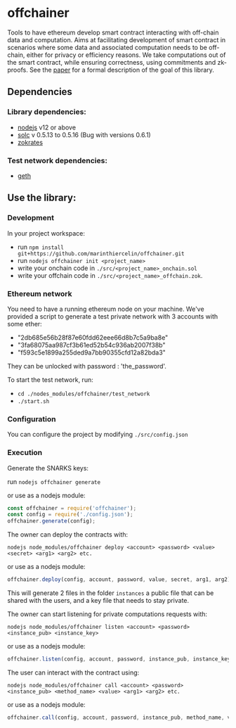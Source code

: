 # offchainer
Tools to have ethereum develop smart contract interacting with off-chain data and computation.
Aims at facilitating development of smart contract in scenarios where some data and associated computation
needs to be off-chain, either for privacy or efficiency reasons.
We take computations out of the smart contract, while ensuring correctness, using commitments and zk-proofs.
See the [paper](#/docs/paper.pdf) for a formal description of the goal of this library.

## Dependencies 

### Library dependencies:
- [nodejs](https://github.com/nodesource/distributions/blob/master/README.md#debinstall) v12 or above
- [solc](https://solidity.readthedocs.io/en/v0.5.13/installing-solidity.html#binary-packages) v 0.5.13 to 0.5.16 (Bug with versions 0.6.1)
- [zokrates](https://zokrates.github.io/gettingstarted.html)

### Test network dependencies:
- [geth](https://geth.ethereum.org/docs/install-and-build/installing-geth#install-on-ubuntu-via-ppas)

## Use the library:
### Development
In your project workspace:
- run `npm install git+https://github.com/marinthiercelin/offchainer.git`
- run `nodejs offchainer init <project_name>`
- write your onchain code in `./src/<project_name>_onchain.sol`
- write your offchain code in `./src/<project_name>_offchain.zok`.

### Ethereum network
You need to have a running ethereum node on your machine.
We've provided a script to generate a test private network with 3 accounts with some ether:
- "2db685e56b28f87e60fdd62eee66d8b7c5a9ba8e"
- "3fa68075aa987cf3b61ed52b54c936ab2007f38b"
- "f593c5e1899a255ded9a7bb90355cfd12a82bda3"

They can be unlocked with password : 'the_password'.

To start the test network, run: 
- `cd ./nodes_modules/offchainer/test_network`
- `./start.sh`

### Configuration

You can configure the project by modifying `./src/config.json`

### Execution

Generate the SNARKS keys:

run `nodejs offchainer generate`

or use as a nodejs module: 
```js 
const offchainer = require('offchainer');
const config = require('./config.json');
offchainer.generate(config);
```
The owner can deploy the contracts with: 

`nodejs node_modules/offchainer deploy <account> <password> <value> <secret> <arg1> <arg2> etc.`

or use as a nodejs module: 
```js 
offchainer.deploy(config, account, password, value, secret, arg1, arg2);
```

This will generate 2 files in the folder `instances` a public file that can be shared with the users, and a key file that needs to stay private.

The owner can start listening for private computations requests with: 

`nodejs node_modules/offchainer listen <account> <password> <instance_pub> <instance_key>`

or use as a nodejs module: 
```js 
offchainer.listen(config, account, password, instance_pub, instance_key);
```

The user can interact with the contract using:

`nodejs node_modules/offchainer call <account> <password>  <instance_pub> <method_name> <value> <arg1> <arg2> etc.`

or use as a nodejs module: 
```js 
offchainer.call(config, account, password, instance_pub, method_name, value, arg1, arg2);
```





